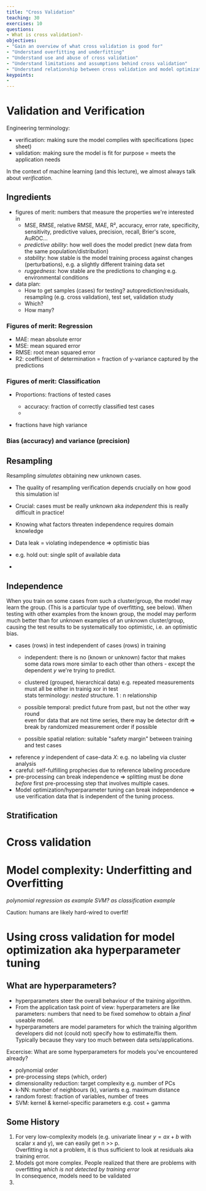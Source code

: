 ```yaml
---
title: "Cross Validation"
teaching: 30
exercises: 10
questions:
- What is cross validation?- 
objectives:
- "Gain an overview of what cross validation is good for"
- "Understand overfitting and underfitting"
- "Understand use and abuse of cross validation"
- "Understand limitations and assumptions behind cross validation"
- "Understand relationship between cross validation and model optimization"
keypoints:
- 
---
```


# Validation and Verification

Engineering terminology: 

- verification: making sure the model complies with specifications (spec sheet)
- validation: making sure the model is fit for purpose = meets the application needs

In the context of machine learning (and this lecture), we almost always talk about *verification*.

## Ingredients

- figures of merit: numbers that measure the properties we're interested in  
    + MSE, RMSE, relative RMSE, MAE, R², accuracy, error rate, specificity, sensitivity, predictive values, precision, recall, Brier's score, AuROC...  
  + *predictive ability*: how well does the model predict (new data from the same population/distribution)
  + *stability*: how stable is the model training process against changes (perturbations), e.g. a slightly different training data set
  + *ruggedness*: how stable are the predictions to changing e.g. environmental conditions
- data plan: 
  + How to get samples (cases) for testing? autoprediction/residuals, resampling (e.g. cross validation), test set, validation study
  + Which?
  + How many?


### Figures of merit: Regression

- MAE: mean absolute error
- MSE: mean squared error
- RMSE: root mean squared error
- R2: coefficient of determination = fraction of y-variance captured by the predictions

### Figures of merit: Classification

- Proportions: fractions of tested cases
    + accuracy: fraction of correctly classified test cases 
    + 

- fractions have high variance 


### Bias (accuracy) and variance (precision)






## Resampling

Resampling *simulates* obtaining new unknown cases. 



- The quality of resampling verification depends crucially on how good this simulation is!
- Crucial: cases must be really unknown aka *independent*
  this is really difficult in practice!
- Knowing what factors threaten independence requires domain knowledge
- Data leak = violating independence => optimistic bias



- e.g. hold out: single split of available data
- 

## Independence

When you train on some cases from such a cluster/group, the model may learn the group. (This is a particular type of overfitting, see below). When testing with other examples from the known group, the model may perform much better than for unknown examples of an unknown cluster/group, causing the test results to be systematically too optimistic, i.e. an optimistic bias.

- cases (rows) in test independent of cases (rows) in training
    + independent: there is no (known or unknown) factor that makes some data rows more similar to each other than others - except the dependent $y$ we're trying to predict.
    + clustered (grouped, hierarchical data) e.g. repeated measurements must all be either in trainig xor in test  
        stats terminology: *nested* structure. 1 : n relationship  

    + possible temporal: predict future from past, but not the other way round  
      even for data that are not time series, there may be detector drift => break by randomized measurement order if possible
    + possible spatial relation: suitable "safety margin" between training and test cases
- reference $y$ independent of case-data $X$: e.g. no labeling via cluster analysis
- careful: self-fulfilling prophecies due to reference labeling procedure  
- pre-processing can break independence => splitting must be done *before* first pre-processing step that involves multiple cases.
- Model optimization/hyperparameter tuning can break independence => use verification data that is independent of the tuning process.

## Stratification




# Cross validation


# Model complexity: Underfitting and Overfitting

*polynomial regression as example*
*SVM? as classification example*

Caution: humans are likely hard-wired to overfit!

# Using cross validation for model optimization aka hyperparameter tuning

## What are hyperparameters?

- hyperparameters steer the overall behaviour of the training algorithm.
- From the application task point of view: hyperparameters are like parameters: numbers that need to be fixed somehow to obtain a *final* useable model.
- hyperparameters are model parameters for which the training algorithm developers did not (could not) specify how to estimate/fix them.  
 Typically because they vary too much between data sets/applications.

Excercise: What are some hyperparameters for models you've encountered already?
 - polynomial order
 - pre-processing steps (which, order)
 - dimensionality reduction: target complexity e.g. number of PCs
 - k-NN: number of neighbours (k), variants e.g. maximum distance
 - random forest: fraction of variables, number of trees
 - SVM: kernel & kernel-specific parameters e.g. cost + gamma


## Some History

1. For very low-complexity models (e.g. univariate linear $y = ax + b$ with scalar x and y), we can easily get n >> p.  
Overfitting is not a problem, it is thus sufficient to look at residuals aka training error.   
2. Models got more complex. People realized that there are problems with overfitting *which is not detected by training error*  
  In consequence, models need to be validated 
3. 



